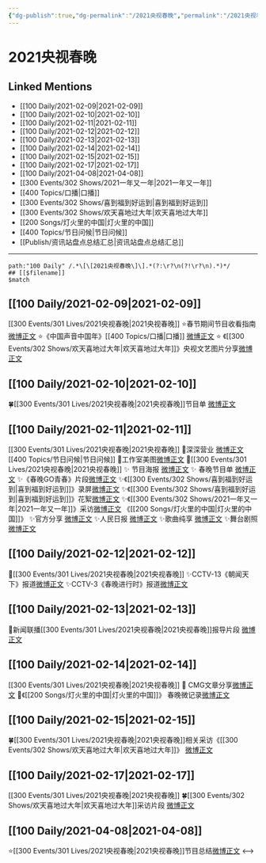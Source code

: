 ```yaml
---
{"dg-publish":true,"dg-permalink":"/2021央视春晚","permalink":"/2021央视春晚/","created":"2023-04-09T10:35:37.977+08:00","updated":"2023-04-10T16:07:10.296+08:00"}
---
```


# 2021央视春晚

## Linked Mentions
- [[100 Daily/2021-02-09\|2021-02-09]]
- [[100 Daily/2021-02-10\|2021-02-10]]
- [[100 Daily/2021-02-11\|2021-02-11]]
- [[100 Daily/2021-02-12\|2021-02-12]]
- [[100 Daily/2021-02-13\|2021-02-13]]
- [[100 Daily/2021-02-14\|2021-02-14]]
- [[100 Daily/2021-02-15\|2021-02-15]]
- [[100 Daily/2021-02-17\|2021-02-17]]
- [[100 Daily/2021-04-08\|2021-04-08]]
- [[300 Events/302 Shows/2021一年又一年\|2021一年又一年]]
- [[400 Topics/口播\|口播]]
- [[300 Events/302 Shows/喜到福到好运到\|喜到福到好运到]]
- [[300 Events/302 Shows/欢天喜地过大年\|欢天喜地过大年]]
- [[200 Songs/灯火里的中国\|灯火里的中国]]
- [[400 Topics/节日问候\|节日问候]]
- [[Publish/资讯站盘点总结汇总\|资讯站盘点总结汇总]]


---

```expander
path:"100 Daily" /.*\[\[2021央视春晚\]\].*(?:\r?\n(?!\r?\n).*)*/
## [[$filename]]
$match
```
## [[100 Daily/2021-02-09\|2021-02-09]]
[[300 Events/301 Lives/2021央视春晚\|2021央视春晚]]
⭐春节期间节目收看指南[微博正文](https://m.weibo.cn/6466290670/4602780876802769)
⭐《中国声音中国年》[[400 Topics/口播\|口播]] [微博正文](https://m.weibo.cn/6466290670/4602773457082432)
⭐ 《[[300 Events/302 Shows/欢天喜地过大年\|欢天喜地过大年]]》央视文艺图片分享[微博正文](https://m.weibo.cn/6466290670/4602795649674213)
## [[100 Daily/2021-02-10\|2021-02-10]]
🍀[[300 Events/301 Lives/2021央视春晚\|2021央视春晚]]节目单 [微博正文](https://weibo.com/6466290670/K1k9OqfDV)
## [[100 Daily/2021-02-11\|2021-02-11]]
[[300 Events/301 Lives/2021央视春晚\|2021央视春晚]]
🌟深深营业 [微博正文](https://m.weibo.cn/6466290670/4603569745975761) [[400 Topics/节日问候\|节日问候]]
🌟工作室美图[微博正文](https://m.weibo.cn/7478855230/4603571066133693)
🌟[[300 Events/301 Lives/2021央视春晚\|2021央视春晚]]
✨ 节目海报 [微博正文](https://m.weibo.cn/6466290670/4603372058974800)
✨ 春晚节目单 [微博正文](https://m.weibo.cn/6466290670/4603392388771025)
✨《春晚GO青春》片段[微博正文](https://m.weibo.cn/6466290670/4603542151641901)
✨《[[300 Events/302 Shows/喜到福到好运到\|喜到福到好运到]]》录屏[微博正文](https://m.weibo.cn/6466290670/4603484832021316)
✨《[[300 Events/302 Shows/喜到福到好运到\|喜到福到好运到]]》花絮[微博正文](https://m.weibo.cn/6466290670/4603508613448579)
✨《[[300 Events/302 Shows/2021一年又一年\|2021一年又一年]]》采访[微博正文](https://m.weibo.cn/6466290670/4603501395326408)
《[[200 Songs/灯火里的中国\|灯火里的中国]]》
✨官方分享 [微博正文](https://m.weibo.cn/6466290670/4603535406154364)
✨人民日报 [微博正文](https://m.weibo.cn/6466290670/4603540746014523)
✨歌曲纯享 [微博正文](https://m.weibo.cn/6466290670/4603550997163911)
✨舞台剧照 [微博正文](https://m.weibo.cn/6466290670/4603543861867632)
## [[100 Daily/2021-02-12\|2021-02-12]]
🌟[[300 Events/301 Lives/2021央视春晚\|2021央视春晚]]
✨CCTV-13《朝闻天下》报道[微博正文](https://m.weibo.cn/6466290670/4603698691703022)
✨CCTV-3《春晚进行时》报道[微博正文](https://m.weibo.cn/6466290670/4603846363714288)
## [[100 Daily/2021-02-13\|2021-02-13]]
🌟新闻联播[[300 Events/301 Lives/2021央视春晚\|2021央视春晚]]报导片段 [微博正文](https://m.weibo.cn/6466290670/4604175922500624)
## [[100 Daily/2021-02-14\|2021-02-14]]
[[300 Events/301 Lives/2021央视春晚\|2021央视春晚]]
🌟 CMG文章分享[微博正文](https://m.weibo.cn/6466290670/4604652803068019)
🌟《[[200 Songs/灯火里的中国\|灯火里的中国]]》 春晚微记录[微博正文](https://m.weibo.cn/6466290670/4604478475472487)

## [[100 Daily/2021-02-15\|2021-02-15]]
🍀[[300 Events/301 Lives/2021央视春晚\|2021央视春晚]]相关采访《[[300 Events/302 Shows/欢天喜地过大年\|欢天喜地过大年]]》 [微博正文](https://weibo.com/detail/4604899940375967)
## [[100 Daily/2021-02-17\|2021-02-17]]
[[300 Events/301 Lives/2021央视春晚\|2021央视春晚]]
🍀[[300 Events/302 Shows/欢天喜地过大年\|欢天喜地过大年]]采访片段 [微博正文](https://weibo.com/6466290670/K2lZllxK0)

## [[100 Daily/2021-04-08\|2021-04-08]]
⭐[[300 Events/301 Lives/2021央视春晚\|2021央视春晚]]节目总结[微博正文](https://m.weibo.cn/6466290670/4623801532292023)
<-->